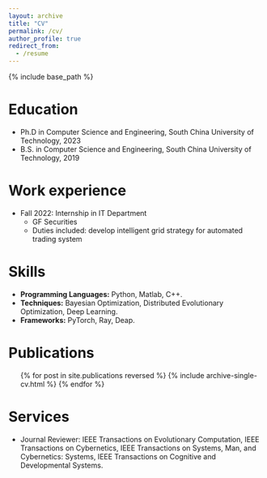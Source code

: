 ```yaml
---
layout: archive
title: "CV"
permalink: /cv/
author_profile: true
redirect_from:
  - /resume
---
```


{% include base_path %}

Education
======
* Ph.D in Computer Science and Engineering, South China University of Technology, 2023
* B.S. in Computer Science and Engineering, South China University of Technology, 2019

Work experience
======
* Fall 2022: Internship in IT Department
  * GF Securities
  * Duties included: develop intelligent grid strategy for automated trading system

Skills
======
* **Programming Languages:** Python, Matlab, C++.
* **Techniques:** Bayesian Optimization, Distributed Evolutionary Optimization, Deep Learning.
* **Frameworks:** PyTorch, Ray, Deap.

Publications
======
  <ul>{% for post in site.publications reversed %}
    {% include archive-single-cv.html %}
  {% endfor %}</ul>
  
Services
======
* Journal Reviewer: IEEE Transactions on Evolutionary Computation, IEEE Transactions on Cybernetics, IEEE Transactions on Systems, Man, and Cybernetics: Systems, IEEE Transactions on Cognitive and Developmental Systems.
